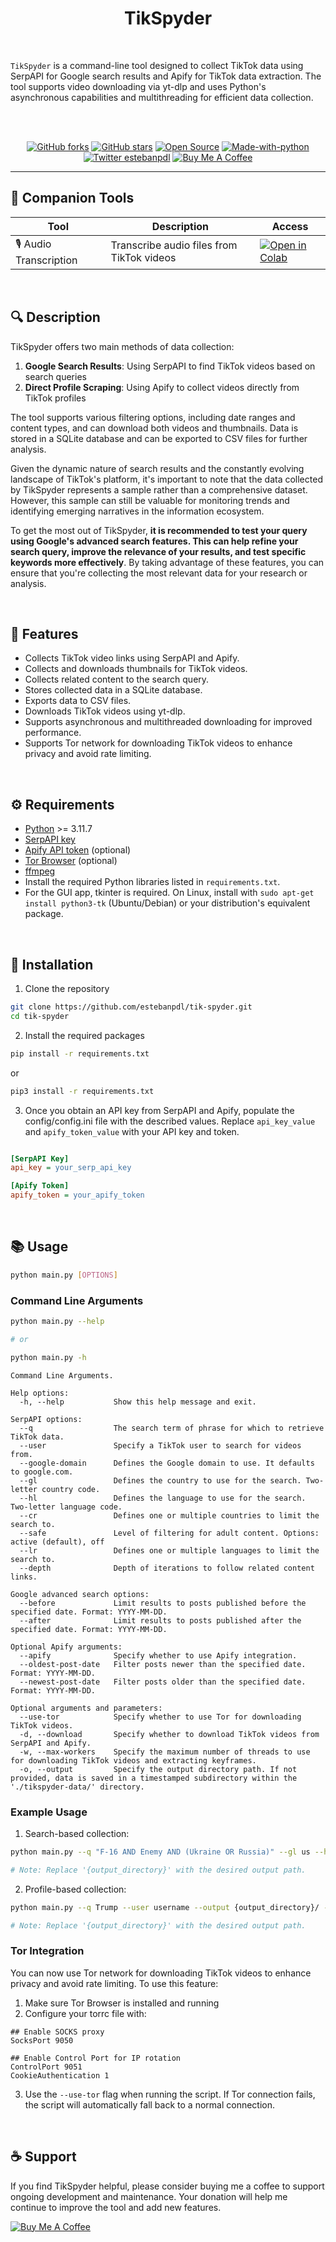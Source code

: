 <div align="center">

# **TikSpyder**

</div>

<br />

`TikSpyder` is a command-line tool designed to collect TikTok data using SerpAPI for Google search results and Apify for TikTok data extraction. The tool supports video downloading via yt-dlp and uses Python's asynchronous capabilities and multithreading for efficient data collection.

<br />
<br />

<div align="center">

[![GitHub forks](https://img.shields.io/github/forks/estebanpdl/tik-spyder.svg?style=social&label=Fork&maxAge=2592000)](https://GitHub.com/estebanpdl/tik-spyder/network/)
[![GitHub stars](https://img.shields.io/github/stars/estebanpdl/tik-spyder?style=social)](https://github.com/estebanpdl/tik-spyder/stargazers)
[![Open Source](https://badges.frapsoft.com/os/v1/open-source.svg?v=103)](https://x.com/estebanpdl)
[![Made-with-python](https://img.shields.io/badge/Made%20with-Python-1f425f.svg)](https://www.python.org/)
[![Twitter estebanpdl](https://badgen.net/badge/icon/twitter?icon=twitter&label)](https://x.com/estebanpdl)
[![Buy Me A Coffee](https://img.shields.io/badge/buy%20me%20a%20coffee-donate-yellow.svg)](https://buymeacoffee.com/estebanpdl)

</div>

<hr />

## 🔧 **Companion Tools**

| Tool | Description | Access |
|------|-------------|--------|
| 🎙️ Audio Transcription | Transcribe audio files from TikTok videos | [![Open in Colab](https://colab.research.google.com/assets/colab-badge.svg)](https://colab.research.google.com/drive/1qMcMsS2YI9btXGfFN1sCviQeB7RSKqUH) |

<br />

## 🔍 **Description**

TikSpyder offers two main methods of data collection:
1. **Google Search Results**: Using SerpAPI to find TikTok videos based on search queries
2. **Direct Profile Scraping**: Using Apify to collect videos directly from TikTok profiles

The tool supports various filtering options, including date ranges and content types, and can download both videos and thumbnails. Data is stored in a SQLite database and can be exported to CSV files for further analysis.

Given the dynamic nature of search results and the constantly evolving landscape of TikTok's platform, it's important to note that the data collected by TikSpyder represents a sample rather than a comprehensive dataset. However, this sample can still be valuable for monitoring trends and identifying emerging narratives in the information ecosystem.

To get the most out of TikSpyder, **it is recommended to test your query using Google's advanced search features. This can help refine your search query, improve the relevance of your results, and test specific keywords more effectively**. By taking advantage of these features, you can ensure that you're collecting the most relevant data for your research or analysis.

<br />

## 🚀 **Features**

- Collects TikTok video links using SerpAPI and Apify.
- Collects and downloads thumbnails for TikTok videos.
- Collects related content to the search query.
- Stores collected data in a SQLite database.
- Exports data to CSV files.
- Downloads TikTok videos using yt-dlp.
- Supports asynchronous and multithreaded downloading for improved performance.
- Supports Tor network for downloading TikTok videos to enhance privacy and avoid rate limiting.

<br />

## ⚙️ **Requirements**

- [Python](https://www.python.org/) >= 3.11.7
- [SerpAPI key](https://serpapi.com/)
- [Apify API token](https://apify.com/) (optional)
- [Tor Browser](https://www.torproject.org/) (optional)
- [ffmpeg](https://ffmpeg.org/)
- Install the required Python libraries listed in `requirements.txt`.
- For the GUI app, tkinter is required. On Linux, install with `sudo apt-get install python3-tk` (Ubuntu/Debian) or your distribution's equivalent package.

<br />

## 🔧 **Installation**

1. Clone the repository

```sh
git clone https://github.com/estebanpdl/tik-spyder.git
cd tik-spyder
```

2. Install the required packages

```sh
pip install -r requirements.txt
```

or

```sh
pip3 install -r requirements.txt
```

3. Once you obtain an API key from SerpAPI and Apify, populate the config/config.ini file with the described values. Replace `api_key_value` and `apify_token_value` with your API key and token.

```ini

[SerpAPI Key]
api_key = your_serp_api_key

[Apify Token]
apify_token = your_apify_token
```

<br />

## 📚 **Usage**

```sh
python main.py [OPTIONS]
```

### **Command Line Arguments**

```sh
python main.py --help

# or

python main.py -h
```

```
Command Line Arguments.

Help options:
  -h, --help           Show this help message and exit.

SerpAPI options:
  --q                  The search term of phrase for which to retrieve TikTok data.
  --user               Specify a TikTok user to search for videos from.
  --google-domain      Defines the Google domain to use. It defaults to google.com.
  --gl                 Defines the country to use for the search. Two-letter country code.
  --hl                 Defines the language to use for the search. Two-letter language code.
  --cr                 Defines one or multiple countries to limit the search to.
  --safe               Level of filtering for adult content. Options: active (default), off
  --lr                 Defines one or multiple languages to limit the search to.
  --depth              Depth of iterations to follow related content links.

Google advanced search options:
  --before             Limit results to posts published before the specified date. Format: YYYY-MM-DD.
  --after              Limit results to posts published after the specified date. Format: YYYY-MM-DD.

Optional Apify arguments:
  --apify              Specify whether to use Apify integration.
  --oldest-post-date   Filter posts newer than the specified date. Format: YYYY-MM-DD.
  --newest-post-date   Filter posts older than the specified date. Format: YYYY-MM-DD.

Optional arguments and parameters:
  --use-tor            Specify whether to use Tor for downloading TikTok videos.
  -d, --download       Specify whether to download TikTok videos from SerpAPI and Apify.
  -w, --max-workers    Specify the maximum number of threads to use for downloading TikTok videos and extracting keyframes.
  -o, --output         Specify the output directory path. If not provided, data is saved in a timestamped subdirectory within the './tikspyder-data/' directory.
```

### **Example Usage**

1. Search-based collection:

```sh
python main.py --q "F-16 AND Enemy AND (Ukraine OR Russia)" --gl us --hl en --after 2024-02-01 --before 2024-05-31 --output {output_directory}/ --download

# Note: Replace '{output_directory}' with the desired output path.
```

2. Profile-based collection:

```sh
python main.py --q Trump --user username --output {output_directory}/ --download --apify --oldest-post-date 2025-01-01

# Note: Replace '{output_directory}' with the desired output path.
```

### Tor Integration
You can now use Tor network for downloading TikTok videos to enhance privacy and avoid rate limiting. To use this feature:

1. Make sure Tor Browser is installed and running
2. Configure your torrc file with:

```
## Enable SOCKS proxy
SocksPort 9050

## Enable Control Port for IP rotation
ControlPort 9051
CookieAuthentication 1
```

3. Use the `--use-tor` flag when running the script. If Tor connection fails, the script will automatically fall back to a normal connection.


<br />

## ☕ Support

If you find TikSpyder helpful, please consider buying me a coffee to support ongoing development and maintenance. Your donation will help me continue to improve the tool and add new features.

[![Buy Me A Coffee](https://img.shields.io/badge/buy%20me%20a%20coffee-donate-yellow.svg?style=for-the-badge&logo=buy-me-a-coffee&logoColor=white)](https://buymeacoffee.com/estebanpdl)

<br />

